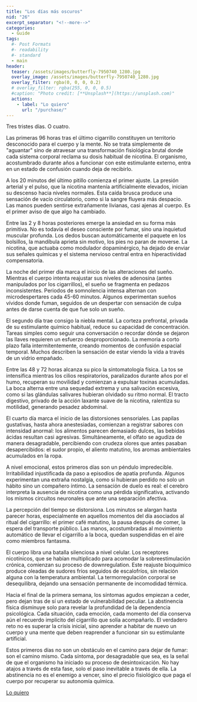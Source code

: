 ```yaml
---
title: "Los días más oscuros"
nid: "26"
excerpt_separator: "<!--more-->"
categories:
  - Guide
tags:
  #- Post Formats
  #- readability
  #- standard
  - main
header:
  teaser: /assets/images/butterfly-7950740_1280.jpg
  overlay_image: /assets/images/butterfly-7950740_1280.jpg
  overlay_filter: rgba(0, 0, 0, 0.2)
  # overlay_filter: rgba(255, 0, 0, 0.5)
  #caption: "Photo credit: [**Unsplash**](https://unsplash.com)"
  actions:
    - label: "Lo quiero"
      url: "/purchase/"
---
```


Tres tristes días. O cuatro.

<!--more-->

Las primeras 96 horas tras el último cigarrillo constituyen un territorio desconocido para el cuerpo y la mente. No se trata simplemente de "aguantar" sino de atravesar una transformación fisiológica brutal donde cada sistema corporal reclama su dosis habitual de nicotina. El organismo, acostumbrado durante años a funcionar con este estimulante externo, entra en un estado de confusión cuando deja de recibirlo.  

A los 20 minutos del último pitillo comienza el primer ajuste. La presión arterial y el pulso, que la nicotina mantenía artificialmente elevados, inician su descenso hacia niveles normales. Esta caída brusca produce una sensación de vacío circulatorio, como si la sangre fluyera más despacio. Las manos pueden sentirse extrañamente livianas, casi ajenas al cuerpo. Es el primer aviso de que algo ha cambiado.  

Entre las 2 y 8 horas posteriores emerge la ansiedad en su forma más primitiva. No es todavía el deseo consciente por fumar, sino una inquietud muscular profunda. Los dedos buscan automáticamente el paquete en los bolsillos, la mandíbula aprieta sin motivo, los pies no paran de moverse. La nicotina, que actuaba como modulador dopaminérgico, ha dejado de enviar sus señales químicas y el sistema nervioso central entra en hiperactividad compensatoria.  

La noche del primer día marca el inicio de las alteraciones del sueño. Mientras el cuerpo intenta reajustar sus niveles de adenosina (antes manipulados por los cigarrillos), el sueño se fragmenta en pedazos inconsistentes. Periodos de somnolencia intensa alternan con microdespertares cada 45-60 minutos. Algunos experimentan sueños vívidos donde fuman, seguidos de un despertar con sensación de culpa antes de darse cuenta de que fue solo un sueño.  

El segundo día trae consigo la niebla mental. La corteza prefrontal, privada de su estimulante químico habitual, reduce su capacidad de concentración. Tareas simples como seguir una conversación o recordar dónde se dejaron las llaves requieren un esfuerzo desproporcionado. La memoria a corto plazo falla intermitentemente, creando momentos de confusión espacial temporal. Muchos describen la sensación de estar viendo la vida a través de un vidrio empañado.  

Entre las 48 y 72 horas alcanza su pico la sintomatología física. La tos se intensifica mientras los cilios respiratorios, paralizados durante años por el humo, recuperan su movilidad y comienzan a expulsar toxinas acumuladas. La boca alterna entre una sequedad extrema y una salivación excesiva, como si las glándulas salivares hubieran olvidado su ritmo normal. El tracto digestivo, privado de la acción laxante suave de la nicotina, ralentiza su motilidad, generando pesadez abdominal.  

El cuarto día marca el inicio de las distorsiones sensoriales. Las papilas gustativas, hasta ahora anestesiadas, comienzan a registrar sabores con intensidad anormal: los alimentos parecen demasiado dulces, las bebidas ácidas resultan casi agresivas. Simultáneamente, el olfato se agudiza de manera desagradable, percibiendo con crudeza olores que antes pasaban desapercibidos: el sudor propio, el aliento matutino, los aromas ambientales acumulados en la ropa.  

A nivel emocional, estos primeros días son un péndulo impredecible. Irritabilidad injustificada da paso a episodios de apatía profunda. Algunos experimentan una extraña nostalgia, como si hubieran perdido no solo un hábito sino un compañero íntimo. La sensación de duelo es real: el cerebro interpreta la ausencia de nicotina como una pérdida significativa, activando los mismos circuitos neuronales que ante una separación afectiva.  

La percepción del tiempo se distorsiona. Los minutos se alargan hasta parecer horas, especialmente en aquellos momentos del día asociados al ritual del cigarrillo: el primer café matutino, la pausa después de comer, la espera del transporte público. Las manos, acostumbradas al movimiento automático de llevar el cigarrillo a la boca, quedan suspendidas en el aire como miembros fantasma.  

El cuerpo libra una batalla silenciosa a nivel celular. Los receptores nicotínicos, que se habían multiplicado para acomodar la sobreestimulación crónica, comienzan su proceso de downregulation. Este reajuste bioquímico produce oleadas de sudores fríos seguidos de escalofríos, sin relación alguna con la temperatura ambiental. La termorregulación corporal se desequilibra, dejando una sensación permanente de incomodidad térmica.  

Hacia el final de la primera semana, los síntomas agudos empiezan a ceder, pero dejan tras de sí un estado de vulnerabilidad peculiar. La abstinencia física disminuye solo para revelar la profundidad de la dependencia psicológica. Cada situación, cada emoción, cada momento del día conserva aún el recuerdo implícito del cigarrillo que solía acompañarlo. El verdadero reto no es superar la crisis inicial, sino aprender a habitar de nuevo un cuerpo y una mente que deben reaprender a funcionar sin su estimulante artificial.  

Estos primeros días no son un obstáculo en el camino para dejar de fumar: son el camino mismo. Cada síntoma, por desagradable que sea, es la señal de que el organismo ha iniciado su proceso de desintoxicación. No hay atajos a través de esta fase, solo el paso inevitable a través de ella. La abstinencia no es el enemigo a vencer, sino el precio fisiológico que paga el cuerpo por recuperar su autonomía química.


[Lo quiero](../../purchase/)


